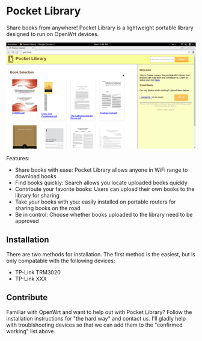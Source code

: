 Pocket Library
==============
Share books from anywhere! Pocket Library is a lightweight portable library designed to run on
OpenWrt devices.

![screenshot](screenshot.png)

Features:

 * Share books with ease: Pocket Library allows anyone in WiFi range to download books
 * Find books quickly: Search allows you locate uploaded books quickly
 * Contribute your favorite books: Users can upload their own books to the library for sharing
 * Take your books with you: easily installed on portable routers for sharing books on the road
 * Be in control: Choose whether books uploaded to the library need to be approved

## Installation
There are two methods for installation. The first method is the easiest, but is only compatable
with the following devices:

* TP-Link TRM3020
* TP-Link XXX

## Contribute
Familiar with OpenWrt and want to help out with Pocket Library? Follow the installation
instructions for "the hard way" and contact us. I'll gladly help with troublshooting 
devices so that we can add them to the "confirmed working" list above.

